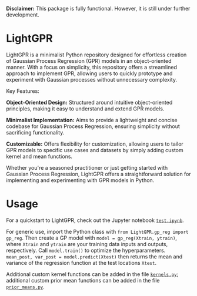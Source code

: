 **Disclaimer:** This package is fully functional. However, it is still under further development.

# LightGPR
LightGPR is a minimalist Python repository designed for effortless creation of Gaussian Process Regression (GPR) models in an object-oriented manner. With a focus on simplicity, this repository offers a streamlined approach to implement GPR, allowing users to quickly prototype and experiment with Gaussian processes without unnecessary complexity.

Key Features:

**Object-Oriented Design:** Structured around intuitive object-oriented principles, making it easy to understand and extend GPR models.

**Minimalist Implementation:** Aims to provide a lightweight and concise codebase for Gaussian Process Regression, ensuring simplicity without sacrificing functionality.

**Customizable:** Offers flexibility for customization, allowing users to tailor GPR models to specific use cases and datasets by simply adding custom kernel and mean functions.

Whether you're a seasoned practitioner or just getting started with Gaussian Process Regression, LightGPR offers a straightforward solution for implementing and experimenting with GPR models in Python.

# Usage
For a quickstart to LightGPR, check out the Jupyter notebook [`test.ipynb`](./test.ipynb).

For generic use, import the Python class with `from LightGPR.gp_reg import gp_reg`. Then create a GP model with `model = gp_reg(Xtrain, ytrain)`, where `Xtrain` and `ytrain` are your training data inputs and outputs, respectively. Call `model.train()` to optimize the hyperparameters. `mean_post, var_post = model.predict(Xtest)` then returns the mean and variance of the regression function at the test locations `Xtest`.

Additional custom kernel functions can be added in the file [`kernels.py`](./LightGPR/kernels.py); additional custom prior mean functions can be added in the file [`prior_means.py`](./LightGPR/prior_means.py).